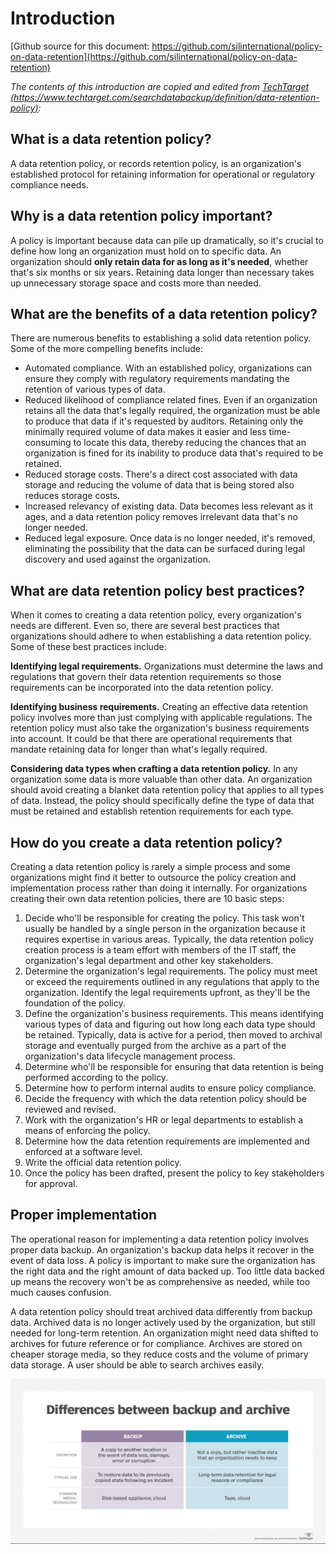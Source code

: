 # Introduction
[Github source for this document: https://github.com/silinternational/policy-on-data-retention](https://github.com/silinternational/policy-on-data-retention)


_The contents of this introduction are copied and edited from [TechTarget (https://www.techtarget.com/searchdatabackup/definition/data-retention-policy)](https://www.techtarget.com/searchdatabackup/definition/data-retention-policy):_

## What is a data retention policy?

A data retention policy, or records retention policy, is an organization's established protocol for retaining information for operational or regulatory compliance needs.

## Why is a data retention policy important?
A policy is important because data can pile up dramatically, so it's crucial to define how long an organization must hold on to specific data.  An organization should **only retain data for as long as it's needed**, whether that's six months or six years. Retaining data longer than necessary takes up unnecessary storage space and costs more than needed.

## What are the benefits of a data retention policy?

There are numerous benefits to establishing a solid data retention policy. Some of the more compelling benefits include:

  - Automated compliance. With an established policy, organizations can ensure they comply with regulatory requirements mandating the retention of various types of data.
  - Reduced likelihood of compliance related fines. Even if an organization retains all the data that's legally required, the organization must be able to produce that data if it's requested by auditors. Retaining only the minimally required volume of data makes it easier and less time-consuming to locate this data, thereby reducing the chances that an organization is fined for its inability to produce data that's required to be retained.
  - Reduced storage costs. There's a direct cost associated with data storage and reducing the volume of data that is being stored also reduces storage costs.
  - Increased relevancy of existing data. Data becomes less relevant as it ages, and a data retention policy removes irrelevant data that's no longer needed.
  - Reduced legal exposure. Once data is no longer needed, it's removed, eliminating the possibility that the data can be surfaced during legal discovery and used against the organization.

## What are data retention policy best practices?

When it comes to creating a data retention policy, every organization's needs are different. Even so, there are several best practices that organizations should adhere to when establishing a data retention policy. Some of these best practices include:

**Identifying legal requirements.** Organizations must determine the laws and regulations that govern their data retention requirements so those requirements can be incorporated into the data retention policy.

**Identifying business requirements.** Creating an effective data retention policy involves more than just complying with applicable regulations. The retention policy must also take the organization's business requirements into account. It could be that there are operational requirements that mandate retaining data for longer than what's legally required.

**Considering data types when crafting a data retention policy.** In any organization some data is more valuable than other data. An organization should avoid creating a blanket data retention policy that applies to all types of data. Instead, the policy should specifically define the type of data that must be retained and establish retention requirements for each type.

## How do you create a data retention policy?

Creating a data retention policy is rarely a simple process and some organizations might find it better to outsource the policy creation and implementation process rather than doing it internally. For organizations creating their own data retention policies, there are 10 basic steps:

1. Decide who'll be responsible for creating the policy. This task won't usually be handled by a single person in the organization because it requires expertise in various areas. Typically, the data retention policy creation process is a team effort with members of the IT staff, the organization's legal department and other key stakeholders.
2. Determine the organization's legal requirements. The policy must meet or exceed the requirements outlined in any regulations that apply to the organization. Identify the legal requirements upfront, as they'll be the foundation of the policy.
3. Define the organization's business requirements. This means identifying various types of data and figuring out how long each data type should be retained. Typically, data is active for a period, then moved to archival storage and eventually purged from the archive as a part of the organization's data lifecycle management process.
4. Determine who'll be responsible for ensuring that data retention is being performed according to the policy.
5. Determine how to perform internal audits to ensure policy compliance.
6. Decide the frequency with which the data retention policy should be reviewed and revised.
7. Work with the organization's HR or legal departments to establish a means of enforcing the policy.
8. Determine how the data retention requirements are implemented and enforced at a software level.
9. Write the official data retention policy.
10. Once the policy has been drafted, present the policy to key stakeholders for approval.

## Proper implementation

The operational reason for implementing a data retention policy involves proper data backup. An organization's backup data helps it recover in the event of data loss. A policy is important to make sure the organization has the right data and the right amount of data backed up. Too little data backed up means the recovery won't be as comprehensive as needed, while too much causes confusion.

A data retention policy should treat archived data differently from backup data. Archived data is no longer actively used by the organization, but still needed for long-term retention. An organization might need data shifted to archives for future reference or for compliance. Archives are stored on cheaper storage media, so they reduce costs and the volume of primary data storage. A user should be able to search archives easily.

![](diff-backup-archive.jpg)
